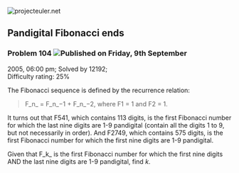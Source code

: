 ![projecteuler.net](images/print_page_logo.png)

## Pandigital Fibonacci ends

### Problem 104 ![](images/icon_info.png)Published on Friday, 9th September
2005, 06:00 pm; Solved by 12192;  
Difficulty rating: 25%

The Fibonacci sequence is defined by the recurrence relation:

> F_n_ = F_n_−1 \+ F_n_−2, where F1 = 1 and F2 = 1.

It turns out that F541, which contains 113 digits, is the first Fibonacci
number for which the last nine digits are 1-9 pandigital (contain all the
digits 1 to 9, but not necessarily in order). And F2749, which contains 575
digits, is the first Fibonacci number for which the first nine digits are 1-9
pandigital.

Given that F_k_ is the first Fibonacci number for which the first nine digits
AND the last nine digits are 1-9 pandigital, find _k_.

  
  

